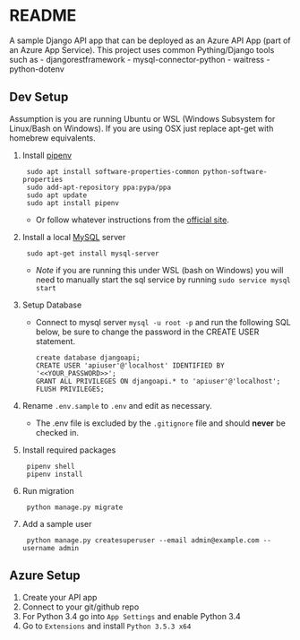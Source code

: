 # README

A sample Django API app that can be deployed as an Azure API App (part of an Azure App Service). This project uses common Pything/Django tools such as
    - djangorestframework
    - mysql-connector-python
    - waitress
    - python-dotenv

## Dev Setup

Assumption is you are running Ubuntu or WSL (Windows Subsystem for Linux/Bash on Windows). If you are using OSX just replace apt-get with homebrew equivalents.

1. Install [pipenv](https://docs.pipenv.org/)

        sudo apt install software-properties-common python-software-properties
        sudo add-apt-repository ppa:pypa/ppa
        sudo apt update
        sudo apt install pipenv

    - Or follow whatever instructions from the [official site](https://docs.pipenv.org/).

1. Install a local [MySQL](https://www.mysql.com/) server

        sudo apt-get install mysql-server

    - *Note* if you are running this under WSL (bash on Windows) you will need to manually start the sql service by running `sudo service mysql start`

1. Setup Database

    - Connect to mysql server `mysql -u root -p` and run the following SQL below, be sure to change the password in the CREATE USER statement.

          create database djangoapi;
          CREATE USER 'apiuser'@'localhost' IDENTIFIED BY '<<YOUR_PASSWORD>>';
          GRANT ALL PRIVILEGES ON djangoapi.* to 'apiuser'@'localhost';
          FLUSH PRIVILEGES;

1. Rename `.env.sample` to `.env` and edit as necessary.
    - The .env file is excluded by the `.gitignore` file and should **never** be checked in.
1. Install required packages

        pipenv shell
        pipenv install

1. Run migration

        python manage.py migrate

1. Add a sample user

        python manage.py createsuperuser --email admin@example.com --username admin

## Azure Setup

1. Create your API app
1. Connect to your git/github repo
1. For Python 3.4 go into `App Settings` and enable Python 3.4
1. Go to `Extensions` and install `Python 3.5.3 x64`